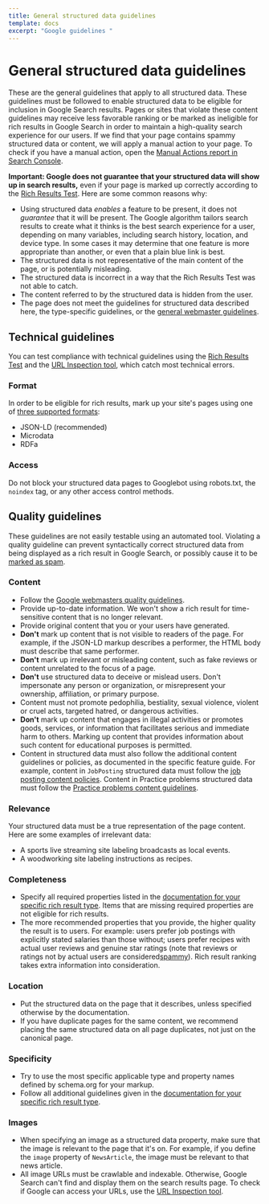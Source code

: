```yaml
---
title: General structured data guidelines
template: docs
excerpt: "Google guidelines "
---
```



# General structured data guidelines

These are the general guidelines that apply to all structured data. These guidelines must be followed to enable structured data to be eligible for inclusion in Google Search results. Pages or sites that violate these content guidelines may receive less favorable ranking or be marked as ineligible for rich results in Google Search in order to maintain a high-quality search experience for our users. If we find that your page contains spammy structured data or content, we will apply a manual action to your page. To check if you have a manual action, open the [Manual Actions report in Search Console](https://search.google.com/search-console/manual-actions).

**Important: Google does not guarantee that your structured data will show up in search results,** even if your page is marked up correctly according to the [Rich Results Test](https://search.google.com/test/rich-results). Here are some common reasons why:

- Using structured data *enables* a feature to be present, it does not *guarantee* that it will be present. The Google algorithm tailors search results to create what it thinks is the best search experience for a user, depending on many variables, including search history, location, and device type. In some cases it may determine that one feature is more appropriate than another, or even that a plain blue link is best.
- The structured data is not representative of the main content of the page, or is potentially misleading.
- The structured data is incorrect in a way that the Rich Results Test was not able to catch.
- The content referred to by the structured data is hidden from the user.
- The page does not meet the guidelines for structured data described here, the type-specific guidelines, or the [general webmaster guidelines](https://developers.google.com/search/docs/advanced/guidelines/webmaster-guidelines).

## Technical guidelines

You can test compliance with technical guidelines using the [Rich Results Test](https://search.google.com/test/rich-results) and the [URL Inspection tool](https://support.google.com/webmasters/answer/9012289), which catch most technical errors.

### Format

In order to be eligible for rich results, mark up your site's pages using one of [three supported formats](https://developers.google.com/search/docs/advanced/structured-data/intro-structured-data#structured-data-format):

- JSON-LD (recommended)
- Microdata
- RDFa

### Access

Do not block your structured data pages to Googlebot using robots.txt, the `noindex` tag, or any other access control methods.

## []()Quality guidelines

These guidelines are not easily testable using an automated tool. Violating a quality guideline can prevent syntactically correct structured data from being displayed as a rich result in Google Search, or possibly cause it to be [marked as spam](https://support.google.com/webmasters/answer/3498001).

### Content

- Follow the [Google webmasters quality guidelines](https://developers.google.com/search/docs/advanced/guidelines/webmaster-guidelines#quality_guidelines).
- Provide up-to-date information. We won't show a rich result for time-sensitive content that is no longer relevant.
- Provide original content that you or your users have generated.
- **Don't** mark up content that is not visible to readers of the page. For example, if the JSON-LD markup describes a performer, the HTML body must describe that same performer.
- **Don't** mark up irrelevant or misleading content, such as fake reviews or content unrelated to the focus of a page.
- **Don't** use structured data to deceive or mislead users. Don't impersonate any person or organization, or misrepresent your ownership, affiliation, or primary purpose.
- Content must not promote pedophilia, bestiality, sexual violence, violent or cruel acts, targeted hatred, or dangerous activities.
- **Don't** mark up content that engages in illegal activities or promotes goods, services, or information that facilitates serious and immediate harm to others. Marking up content that provides information about such content for educational purposes is permitted.
- Content in structured data must also follow the additional content guidelines or policies, as documented in the specific feature guide. For example, content in `JobPosting` structured data must follow the [job posting content policies](https://developers.google.com/search/docs/advanced/structured-data/job-posting#content-policies). Content in Practice problems structured data must follow the [Practice problems content guidelines](https://developers.google.com/search/docs/advanced/structured-data/practice-problems#content-guidelines).

### Relevance

Your structured data must be a true representation of the page content. Here are some examples of irrelevant data:

- A sports live streaming site labeling broadcasts as local events.
- A woodworking site labeling instructions as recipes.

### Completeness

- Specify all required properties listed in the [documentation for your specific rich result type](https://developers.google.com/search/docs/guides/search-gallery). Items that are missing required properties are not eligible for rich results.
- The more recommended properties that you provide, the higher quality the result is to users. For example: users prefer job postings with explicitly stated salaries than those without; users prefer recipes with actual user reviews and genuine star ratings (note that reviews or ratings not by actual users are considered[spammy](https://developers.google.com/search/docs/guides/prototype#self-review)). Rich result ranking takes extra information into consideration.

### Location

- Put the structured data on the page that it describes, unless specified otherwise by the documentation.
- If you have duplicate pages for the same content, we recommend placing the same structured data on all page duplicates, not just on the canonical page.

### Specificity

- Try to use the most specific applicable type and property names defined by schema.org for your markup.
- Follow all additional guidelines given in the [documentation for your specific rich result type](https://developers.google.com/search/docs/guides/search-gallery).

### Images

- When specifying an image as a structured data property, make sure that the image is relevant to the page that it's on. For example, if you define the `image` property of `NewsArticle`, the image must be relevant to that news article.
- All image URLs must be crawlable and indexable. Otherwise, Google Search can't find and display them on the search results page. To check if Google can access your URLs, use the [URL Inspection tool](https://support.google.com/webmasters/answer/9012289).
